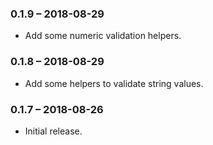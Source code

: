 ### 0.1.9 – 2018-08-29

- Add some numeric validation helpers.

### 0.1.8 – 2018-08-29

- Add some helpers to validate string values.

### 0.1.7 – 2018-08-26

- Initial release.